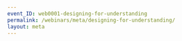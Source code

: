 ```yaml
---
event_ID: web0001-designing-for-understanding
permalink: /webinars/meta/designing-for-understanding/
layout: meta
---
```


